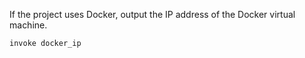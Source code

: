 If the project uses Docker, output the IP address of the Docker virtual machine.

`invoke docker_ip`
